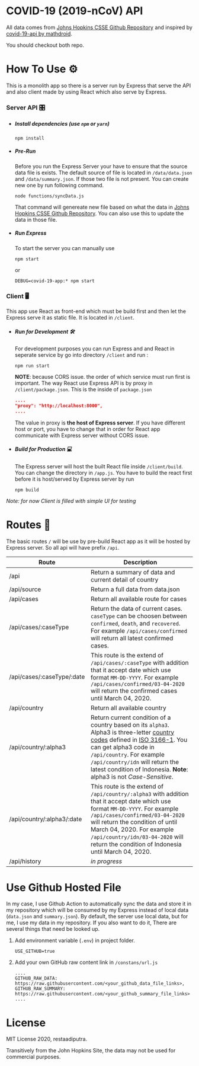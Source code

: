 # COVID-19 (2019-nCoV) API

All data comes from [Johns Hopkins CSSE Github Repository](https://github.com/CSSEGISandData/COVID-19) and inspired by [covid-19-api by mathdroid](https://github.com/mathdroid/covid-19-api). 

You should checkout both repo.



# How To Use ⚙️

This is a monolith app so there is a server run by Express that serve the API and also client made by using React which also serve by Express.

### Server API 🎛

- ##### Install dependencies (use `npm` or `yarn`)

  ```shell
  npm install
  ```

- ##### Pre-Run

  Before you run the Express Server your have to ensure that the source data file is exists. The default source of file is located in `/data/data.json` and `/data/summary.json`. If those two file is not present. You can create new one by run following command.

  ```shell
  node functions/syncData.js
  ```

  That command will genereate new file based on what the data in [Johns Hopkins CSSE Github Repository](https://github.com/CSSEGISandData/COVID-19). You can also use this to update the data in those file.

- ##### Run Express

  To start the server you can manually use 

  ```shell
  npm start
  ```

  or 

  ```shell
  DEBUG=covid-19-app:* npm start
  ```



### Client 🖥

This app use React as front-end which must be build first and then let the Express serve it as static file. It is located in `/client`.

- ##### Run for Development 🛠

  For development purposes you can run Express and and React in seperate service by go into directory `/client` and run :

  ```shell
  npm run start
  ```

  **NOTE**: because CORS issue. the order of which service must run first is important. The way React use Express API is by proxy in `/client/package.json`. This is the inside of `package.json`

  ```json
  ....
  "proxy": "http://localhost:8000",
  ....
  ```

  The value in proxy is **the host of Express server**. If you have different host or port, you have to change that in order for React app communicate with Express server without CORS issue.

  

- ##### Build for Production 💻

  The Express server will host the built React file inside `/client/build`. You can change the directory in `/app.js`. You have to build the react first before it is host/served by Express server by run

  ```shell
  npm build
  ```

*Note: for now Client is filled with simple UI for testing*



# Routes 📄

The basic routes `/` will be use by pre-build React app as it will be hosted by Express server. So all api will have prefix `/api`.

| Route                      | Description                                                  |
| -------------------------- | ------------------------------------------------------------ |
| /api                       | Return a summary of data and current detail of country       |
| /api/source                | Return a full data from data.json                            |
| /api/cases                 | Return all available route for cases                         |
| /api/cases/:caseType       | Return the data of current cases. `caseType` can be choosen between `confirmed`, `death`, and `recovered`. For example `/api/cases/confirmed` will return all latest confirmed cases. |
| /api/cases/:caseType/:date | This route is the extend of `/api/cases/:caseType` with addition that it accept date which use format `MM-DD-YYYY`. For example `/api/cases/confirmed/03-04-2020` will return the confirmed cases until March 04, 2020. |
| /api/country               | Return all available country                                 |
| /api/country/:alpha3       | Return current condition of a country based on its `alpha3`. Alpha3 is three-letter [country codes](https://en.wikipedia.org/wiki/Country_code) defined in [ISO 3166-1](https://en.wikipedia.org/wiki/ISO_3166-1). You can get alpha3 code in `/api/country`. For example `/api/country/idn` will return the latest condition of Indonesia. **Note**: alpha3 is not *Case-Sensitive*. |
| /api/country/:alpha3/:date | This route is the extend of `/api/country/:alpha3` with addition that it accept date which use format `MM-DD-YYYY`. For example `/api/cases/confirmed/03-04-2020` will return the condition of until March 04, 2020. For example `/api/country/idn/03-04-2020` will return the condition of Indonesia until March 04, 2020. |
| /api/history               | *in progress*                                                |



# Use Github Hosted File

In my case, I use Github Action to automatically sync the data and store it in my repository which will be consumed by my Express instead of local data (`data.json` and `summary.json`). By default, the server use local data, but for me, I use my data in my repository. If you also want to do it, There are several things that need be looked up.

1. Add environment variable (`.env`) in project folder.

   ```
   USE_GITHUB=true
   ```

2. Add your own GitHub raw content link in `/constans/url.js`

   ```
   ....
   GITHUB_RAW_DATA: https://raw.githubusercontent.com/<your_github_data_file_links>,
   GITHUB_RAW_SUMMARY: https://raw.githubusercontent.com/<your_github_summary_file_links>
   ....
   ```



# License

MIT License 2020, restaadiputra.

Transitively from the John Hopkins Site, the data may not be used for commercial purposes.